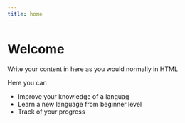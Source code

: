 ```yaml
---
title: home
---
```


<h1>Welcome</h1>
<p>Write your content in here as you would normally in HTML</p>
<p>Here you can&nbsp;</p>
<ul>
<li>Improve your knowledge of a languag
<li>Learn a new language from beginner level
<li>Track of your progress
</ul>

